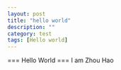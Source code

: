 ```yaml
---
layout: post
title: "hello world"
description: ""
category: test
tags: [Hello world]
---
```



=== Hello World ===
I am Zhou Hao

